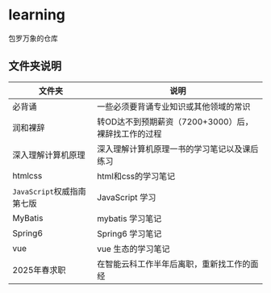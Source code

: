 # learning

包罗万象的仓库

## 文件夹说明

| 文件夹                     | 说明                                                |
| -------------------------- | --------------------------------------------------- |
| 必背诵                     | 一些必须要背诵专业知识或其他领域的常识              |
| 润和裸辞                   | 转OD达不到预期薪资（7200+3000）后，裸辞找工作的过程 |
| 深入理解计算机原理         | 深入理解计算机原理一书的学习笔记以及课后练习        |
| htmlcss                    | html和css的学习笔记                                 |
| `JavaScript`权威指南第七版 | JavaScript 学习                                     |
| MyBatis                    | mybatis 学习笔记                                    |
| Spring6                    | Spring6 学习笔记                                    |
| vue                        | vue 生态的学习笔记                                  |
| 2025年春求职               | 在智能云科工作半年后离职，重新找工作的面经          |

